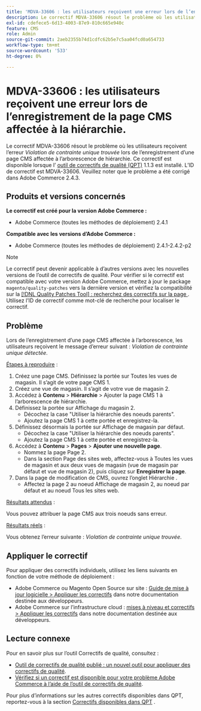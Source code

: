 ```yaml
---
title: 'MDVA-33606 : les utilisateurs reçoivent une erreur lors de l’enregistrement de la page CMS affectée à la hiérarchie'
description: Le correctif MDVA-33606 résout le problème où les utilisateurs obtiennent l’erreur *violation de contrainte unique trouvée* lors de l’enregistrement d’une page CMS affectée à l’arborescence de hiérarchie. Ce correctif est disponible lorsque l’[outil de correctifs de qualité (QPT)](/help/announcements/adobe-commerce-announcements/magento-quality-patches-released-new-tool-to-self-serve-quality-patches.md) 1.1.3 est installé. L’ID de correctif est MDVA-33606. Veuillez noter que le problème a été corrigé dans Adobe Commerce 2.4.3.
exl-id: cdefece5-6d13-4003-87e9-810c665e940c
feature: CMS
role: Admin
source-git-commit: 2aeb2355b74d1cdfc62b5e7c5aa04fcd0a654733
workflow-type: tm+mt
source-wordcount: '533'
ht-degree: 0%

---
```


# MDVA-33606 : les utilisateurs reçoivent une erreur lors de l’enregistrement de la page CMS affectée à la hiérarchie.

Le correctif MDVA-33606 résout le problème où les utilisateurs reçoivent l’erreur *Violation de contrainte unique trouvée* lors de l’enregistrement d’une page CMS affectée à l’arborescence de hiérarchie. Ce correctif est disponible lorsque l’ [outil de correctifs de qualité (QPT)](/help/announcements/adobe-commerce-announcements/magento-quality-patches-released-new-tool-to-self-serve-quality-patches.md) 1.1.3 est installé. L’ID de correctif est MDVA-33606. Veuillez noter que le problème a été corrigé dans Adobe Commerce 2.4.3.

## Produits et versions concernés

**Le correctif est créé pour la version Adobe Commerce :**

* Adobe Commerce (toutes les méthodes de déploiement) 2.4.1

**Compatible avec les versions d’Adobe Commerce :**

* Adobe Commerce (toutes les méthodes de déploiement) 2.4.1-2.4.2-p2

>[!NOTE]
>
>Le correctif peut devenir applicable à d’autres versions avec les nouvelles versions de l’outil de correctifs de qualité. Pour vérifier si le correctif est compatible avec votre version Adobe Commerce, mettez à jour le package `magento/quality-patches` vers la dernière version et vérifiez la compatibilité sur la [[!DNL Quality Patches Tool] : recherchez des correctifs sur la page ](https://experienceleague.adobe.com/tools/commerce-quality-patches/index.html). Utilisez l’ID de correctif comme mot-clé de recherche pour localiser le correctif.

## Problème

Lors de l’enregistrement d’une page CMS affectée à l’arborescence, les utilisateurs reçoivent le message d’erreur suivant : *Violation de contrainte unique détectée*.

<u>Étapes à reproduire</u> :

1. Créez une page CMS. Définissez la portée sur Toutes les vues de magasin. Il s’agit de votre page CMS 1.
1. Créez une vue de magasin. Il s’agit de votre vue de magasin 2.
1. Accédez à **Contenu** > **Hiérarchie** > Ajouter la page CMS 1 à l’arborescence de hiérarchie.
1. Définissez la portée sur Affichage du magasin 2.
   * Décochez la case &quot;Utiliser la hiérarchie des noeuds parents&quot;.
   * Ajoutez la page CMS 1 à cette portée et enregistrez-la.
1. Définissez désormais la portée sur Affichage de magasin par défaut.
   * Décochez la case &quot;Utiliser la hiérarchie des noeuds parents&quot;.
   * Ajoutez la page CMS 1 à cette portée et enregistrez-la.
1. Accédez à **Contenu** > **Pages** > **Ajouter une nouvelle page**.
   * Nommez la page Page 2.
   * Dans la section Page des sites web, affectez-vous à Toutes les vues de magasin et aux deux vues de magasin (vue de magasin par défaut et vue de magasin 2), puis cliquez sur **Enregistrer la page**.
1. Dans la page de modification de CMS, ouvrez l’onglet Hiérarchie .
   * Affectez la page 2 au noeud Affichage de magasin 2, au noeud par défaut et au noeud Tous les sites web.

<u>Résultats attendus</u> :

Vous pouvez attribuer la page CMS aux trois noeuds sans erreur.

<u>Résultats réels</u> :

Vous obtenez l’erreur suivante : *Violation de contrainte unique trouvée*.

## Appliquer le correctif

Pour appliquer des correctifs individuels, utilisez les liens suivants en fonction de votre méthode de déploiement :

* Adobe Commerce ou Magento Open Source sur site : [Guide de mise à jour logicielle > Appliquer les correctifs](https://experienceleague.adobe.com/en/docs/commerce-operations/tools/quality-patches-tool/usage) dans notre documentation destinée aux développeurs.
* Adobe Commerce sur l’infrastructure cloud : [mises à niveau et correctifs > Appliquer les correctifs](https://experienceleague.adobe.com/en/docs/commerce-cloud-service/user-guide/develop/upgrade/apply-patches) dans notre documentation destinée aux développeurs.

## Lecture connexe

Pour en savoir plus sur l’outil Correctifs de qualité, consultez :

* [Outil de correctifs de qualité publié : un nouvel outil pour appliquer des correctifs de qualité](/help/announcements/adobe-commerce-announcements/magento-quality-patches-released-new-tool-to-self-serve-quality-patches.md).
* [Vérifiez si un correctif est disponible pour votre problème Adobe Commerce à l’aide de l’outil de correctifs de qualité](/help/support-tools/patches-available-in-qpt-tool/check-patch-for-magento-issue-with-magento-quality-patches.md).

Pour plus d’informations sur les autres correctifs disponibles dans QPT, reportez-vous à la section [Correctifs disponibles dans QPT](https://support.magento.com/hc/en-us/sections/360010506631-Patches-available-in-MQP-tool-) .
